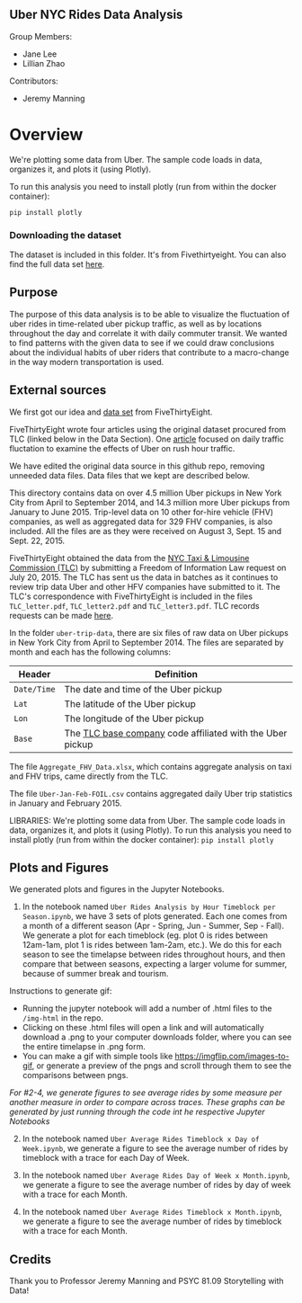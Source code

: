 ## Uber NYC Rides Data Analysis 
Group Members: 

- Jane Lee 
- Lillian Zhao

Contributors: 

- Jeremy Manning

# Overview

We're plotting some data from Uber.  The sample code loads in data, organizes it, and plots it (using Plotly).

To run this analysis you need to install plotly (run from within the docker container):

`pip install plotly`

### Downloading the dataset

The dataset is included in this folder.  It's from Fivethirtyeight.
You can also find the full data set [here](https://github.com/fivethirtyeight/uber-tlc-foil-response).

Purpose
-
The purpose of this data analysis is to be able to visualize the fluctuation of uber rides in time-related uber pickup traffic, as well as by locations throughout the day and correlate it with daily commuter transit.  We wanted to find patterns with the given data to see if we could draw conclusions about the individual habits of uber riders that contribute to a macro-change in the way modern transportation is used.  

External sources
-
We first got our idea and [data set](https://github.com/fivethirtyeight/uber-tlc-foil-response) from FiveThirtyEight.  

FiveThirtyEight wrote four articles using the original dataset procured from TLC (linked below in the Data Section). One [article](https://fivethirtyeight.com/features/is-uber-making-nyc-rush-hour-traffic-worse/) focused on daily traffic fluctation to examine the effects of Uber on rush hour traffic.  

We have edited the original data source in this github repo, removing unneeded data files. Data files that we kept are described below. 

This directory contains data on over 4.5 million Uber pickups in New York City from April to September 2014, and 14.3 million more Uber pickups from January to June 2015. Trip-level data on 10 other for-hire vehicle (FHV) companies, as well as aggregated data for 329 FHV companies, is also included. All the files are as they were received on August 3, Sept. 15 and Sept. 22, 2015. 

FiveThirtyEight obtained the data from the [NYC Taxi & Limousine Commission (TLC)](http://www.nyc.gov/html/tlc/html/home/home.shtml) by submitting a Freedom of Information Law request on July 20, 2015. The TLC has sent us the data in batches as it continues to review trip data Uber and other HFV companies have submitted to it. The TLC's correspondence with FiveThirtyEight is included in the files `TLC_letter.pdf`, `TLC_letter2.pdf` and `TLC_letter3.pdf`. TLC records requests can be made [here](http://www.nyc.gov/html/tlc/html/passenger/records.shtml).

In the folder `uber-trip-data`, there are six files of raw data on Uber pickups in New York City from April to September 2014. The files are separated by month and each has the following columns:

Header | Definition
---|---------
`Date/Time` | The date and time of the Uber pickup
`Lat` | The latitude of the Uber pickup
`Lon` | The longitude of the Uber pickup
`Base` | The [TLC base company](http://www.nyc.gov/html/tlc/html/industry/base_and_business.shtml) code affiliated with the Uber pickup

The file `Aggregate_FHV_Data.xlsx`, which contains aggregate analysis on taxi and FHV trips, came directly from the TLC.

The file `Uber-Jan-Feb-FOIL.csv` contains aggregated daily Uber trip statistics in January and February 2015.



LIBRARIES:
We're plotting some data from Uber.  The sample code loads in data, organizes it, and plots it (using Plotly).
To run this analysis you need to install plotly (run from within the docker container):
`pip install plotly`

Plots and Figures
-
We generated plots and figures in the Jupyter Notebooks.  

1) In the notebook named `Uber Rides Analysis by Hour Timeblock per Season.ipynb`, we have 3 sets of plots generated.  Each one comes from a month of a different season (Apr - Spring, Jun - Summer, Sep - Fall).
We generate a plot for each timeblock (eg. plot 0 is rides between 12am-1am, plot 1 is rides between 1am-2am, etc.).  We do this for each season to see the timelapse between rides throughout hours, and then compare that between seasons, expecting a larger volume for summer, because of summer break and tourism.

Instructions to generate gif:

- Running the jupyter notebook will add a number of .html files to the `/img-html` in the repo.  
- Clicking on these .html files will open a link and will automatically download a .png to your computer downloads folder, where you can see the entire timelapse in .png form.  
- You can make a gif with simple tools like https://imgflip.com/images-to-gif, or generate a preview of the pngs and scroll through them to see the comparisons between pngs.  

*For #2-4, we generate figures to see average rides by some measure per another measure in order to compare across traces. These graphs can be generated by just running through the code int he respective Jupyter Notebooks*

2) In the notebook named `Uber Average Rides Timeblock x Day of Week.ipynb`, we generate a figure to see the average number of rides by timeblock with a trace for each Day of Week.  

3) In the notebook named `Uber Average Rides Day of Week x Month.ipynb`, we generate a figure to see the average number of rides by day of week with a trace for each Month.  

4) In the notebook named `Uber Average Rides Timeblock x Month.ipynb`, we generate a figure to see the average number of rides by timeblock with a trace for each Month.


Credits
-
Thank you to Professor Jeremy Manning and PSYC 81.09 Storytelling with Data!


